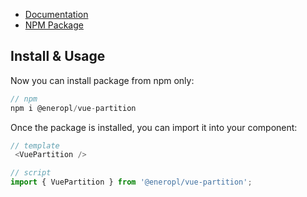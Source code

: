 - [Documentation](https://eneropl.github.io/vue-partition/)
- [NPM Package](https://www.npmjs.com/package/@eneropl/vue-partition)

## Install & Usage

Now you can install package from npm only:

```javascript
// npm
npm i @eneropl/vue-partition
```

Once the package is installed, you can import it into your component:

```javascript
// template
 <VuePartition />

// script
import { VuePartition } from '@eneropl/vue-partition';
```
